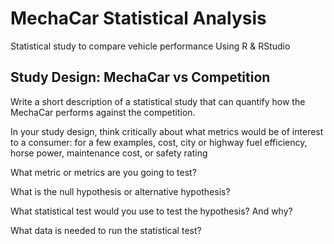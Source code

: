 # MechaCar Statistical Analysis
 Statistical study to compare vehicle performance Using R & RStudio
## Study Design: MechaCar vs Competition
Write a short description of a statistical study that can quantify how the MechaCar performs against the
competition. 

In your study design, think critically about what metrics would be of interest to a consumer: for a few
examples, cost, city or highway fuel efficiency, horse power, maintenance cost, or safety rating

What metric or metrics are you going to test?

What is the null hypothesis or alternative hypothesis?

What statistical test would you use to test the hypothesis? And why?

What data is needed to run the statistical test?

